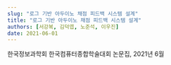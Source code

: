 ```yaml
---
slug: "로그 기반 아두이노 채점 피드백 시스템 설계"
title: "로그 기반 아두이노 채점 피드백 시스템 설계"
authors: [서강복, 김덕엽, 노준석, 이우진]
date: 2021-06-01
---
```


한국정보과학회 한국컴퓨터종합학술대회 논문집, 2021년 6월
